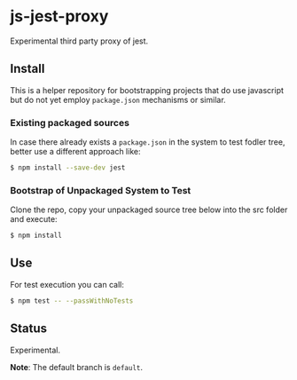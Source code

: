 # js-jest-proxy

Experimental third party proxy of jest.

## Install

This is a helper repository for bootstrapping projects that do use javascript but do not yet employ `package.json` mechanisms or similar.

### Existing packaged sources

In case there already exists a `package.json` in the system to test fodler tree, better use a different approach like:
```bash
$ npm install --save-dev jest
```

### Bootstrap of Unpackaged System to Test

Clone the repo, copy your unpackaged source tree below into the src folder and execute:
```bash
$ npm install
```
## Use

For test execution you can call:
```bash
$ npm test -- --passWithNoTests
```

## Status

Experimental.

**Note**: The default branch is `default`.
